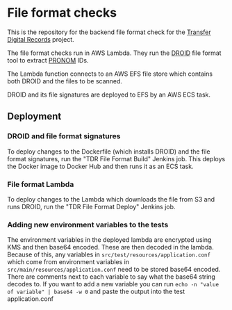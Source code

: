 # File format checks

This is the repository for the backend file format check for the [Transfer Digital Records] project.

The file format checks run in AWS Lambda. They run the [DROID] file format tool to extract [PRONOM] IDs.

The Lambda function connects to an AWS EFS file store which contains both DROID and the files to be scanned.

DROID and its file signatures are deployed to EFS by an AWS ECS task.

[Transfer Digital Records]: https://github.com/nationalarchives/tdr-dev-documentation/
[DROID]: https://www.nationalarchives.gov.uk/information-management/manage-information/preserving-digital-records/droid/
[PRONOM]: http://www.nationalarchives.gov.uk/PRONOM/Default.aspx

## Deployment

### DROID and file format signatures

To deploy changes to the Dockerfile (which installs DROID) and the file format signatures, run the "TDR File Format
Build" Jenkins job. This deploys the Docker image to Docker Hub and then runs it as an ECS task.

### File format Lambda

To deploy changes to the Lambda which downloads the file from S3 and runs DROID, run the "TDR File Format Deploy"
Jenkins job.

### Adding new environment variables to the tests
The environment variables in the deployed lambda are encrypted using KMS and then base64 encoded. These are then decoded in the lambda. Because of this, any variables in `src/test/resources/application.conf` which come from environment variables in `src/main/resources/application.conf` need to be stored base64 encoded. There are comments next to each variable to say what the base64 string decodes to. If you want to add a new variable you can run `echo -n "value of variable" | base64 -w 0` and paste the output into the test application.conf
